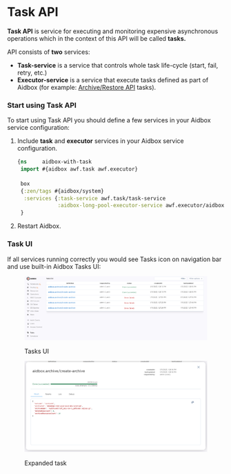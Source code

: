 # Task API

**Task API** is service for executing and monitoring expensive asynchronous  operations which in the context of this API will be called **tasks.**&#x20;

API consists of **two** services:&#x20;

* **Task-service** is a service that controls whole task life-cycle (start, fail, retry, etc.)
* **Executor-service** is a service that execute tasks defined as part of Aidbox (for example: [Archive/Restore API](archive-restore-api/) tasks).

### Start using Task API

To start using Task API you should define a few services in your Aidbox service configuration:&#x20;

1.  Include **task** and **executor** services in your Aidbox service configuration.

    ```clojure
    {ns     aidbox-with-task
     import #{aidbox awf.task awf.executor}

     box
     {:zen/tags #{aidbox/system}
      :services {:task-service awf.task/task-service
                 :aidbox-long-pool-executor-service awf.executor/aidbox-long-pool-executor-service}}
     }
    ```
2. Restart Aidbox.

### Task UI

If all services running correctly you would see Tasks icon on navigation bar and use built-in Aidbox Tasks UI:

<figure><img src="../.gitbook/assets/image (5) (1).png" alt=""><figcaption><p>Tasks UI</p></figcaption></figure>

<figure><img src="../.gitbook/assets/image (7) (1).png" alt=""><figcaption><p>Expanded task</p></figcaption></figure>
